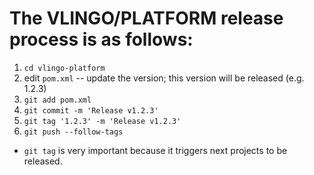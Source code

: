 # The VLINGO/PLATFORM release process is as follows:

1. `cd vlingo-platform`
2. edit `pom.xml` -- update the version; this version will be released (e.g. 1.2.3)
3. `git add pom.xml`
4. `git commit -m 'Release v1.2.3'`
5. `git tag '1.2.3' -m 'Release v1.2.3'`
6. `git push --follow-tags`

- `git tag` is very important because it triggers next projects to be released.

